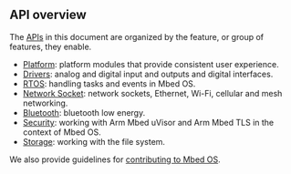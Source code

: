## API overview

The [APIs](/docs/v5.7/introduction/glossary.html) in this document are organized by the feature, or group of features, they enable.

- [Platform](/docs/v5.7/reference/platform.html): platform modules that provide consistent user experience.
- [Drivers](/docs/v5.7/reference/drivers.html): analog and digital input and outputs and digital interfaces.
- [RTOS](/docs/v5.7/reference/rtos.html): handling tasks and events in Mbed OS.
- [Network Socket](/docs/v5.7/reference/network-socket.html): network sockets, Ethernet, Wi-Fi, cellular and mesh networking.
- [Bluetooth](/docs/v5.7/reference/bluetooth.html): bluetooth low energy.
- [Security](/docs/v5.7/reference/security.html): working with Arm Mbed uVisor and Arm Mbed TLS in the context of Mbed OS.
- [Storage](/docs/v5.7/reference/storage.html): working with the file system.

We also provide guidelines for [contributing to Mbed OS](/docs/v5.7/reference/contributing.html).
